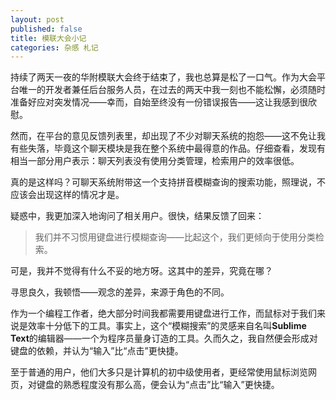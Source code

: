 ```yaml
---
layout: post
published: false
title: 模联大会小记
categories: 杂感 札记
---
```


持续了两天一夜的华附模联大会终于结束了，我也总算是松了一口气。作为大会平台唯一的开发者兼任后台服务人员，在过去的两天中我一刻也不能松懈，必须随时准备好应对突发情况——幸而，自始至终没有一份错误报告——这让我感到很欣慰。

然而，在平台的意见反馈列表里，却出现了不少对聊天系统的抱怨——这不免让我有些失落，毕竟这个聊天模块是我在整个系统中最得意的作品。仔细查看，发现有相当一部分用户表示：聊天列表没有使用分类管理，检索用户的效率很低。

真的是这样吗？可聊天系统附带这一个支持拼音模糊查询的搜索功能，照理说，不应该会出现这样的情况才是。

疑惑中，我更加深入地询问了相关用户。很快，结果反馈了回来：

> 我们并不习惯用键盘进行模糊查询——比起这个，我们更倾向于使用分类检索。

可是，我并不觉得有什么不妥的地方呀。这其中的差异，究竟在哪？

寻思良久，我顿悟——观念的差异，来源于角色的不同。

作为一个编程工作者，绝大部分时间我都需要用键盘进行工作，而鼠标对于我们来说是效率十分低下的工具。事实上，这个“模糊搜索”的灵感来自名叫**Sublime Text**的编辑器——一个为程序员量身订造的工具。久而久之，我自然便会形成对键盘的依赖，并认为“输入”比“点击”更快捷。

至于普通的用户，他们大多只是计算机的初中级使用者，更经常使用鼠标浏览网页，对键盘的熟悉程度没有那么高，便会认为“点击”比“输入”更快捷。

